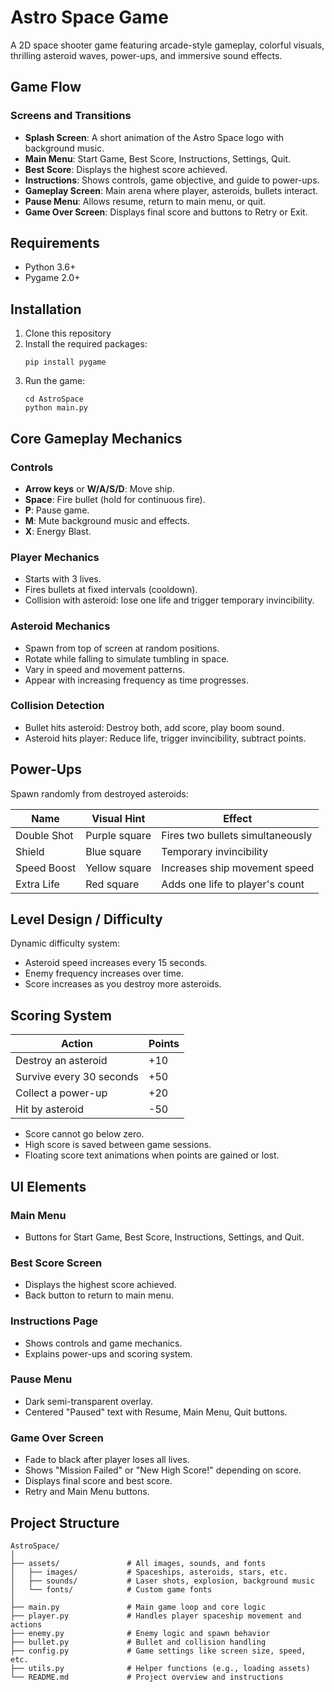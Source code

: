 # Astro Space Game

A 2D space shooter game featuring arcade-style gameplay, colorful visuals, thrilling asteroid waves, power-ups, and immersive sound effects.

## Game Flow

### Screens and Transitions

- **Splash Screen**: A short animation of the Astro Space logo with background music.
- **Main Menu**: Start Game, Best Score, Instructions, Settings, Quit.
- **Best Score**: Displays the highest score achieved.
- **Instructions**: Shows controls, game objective, and guide to power-ups.
- **Gameplay Screen**: Main arena where player, asteroids, bullets interact.
- **Pause Menu**: Allows resume, return to main menu, or quit.
- **Game Over Screen**: Displays final score and buttons to Retry or Exit.

## Requirements

- Python 3.6+
- Pygame 2.0+

## Installation

1. Clone this repository
2. Install the required packages:
   ```
   pip install pygame
   ```
3. Run the game:
   ```
   cd AstroSpace
   python main.py
   ```

## Core Gameplay Mechanics

### Controls

- **Arrow keys** or **W/A/S/D**: Move ship.
- **Space**: Fire bullet (hold for continuous fire).
- **P**: Pause game.
- **M**: Mute background music and effects.
- **X**: Energy Blast.

### Player Mechanics

- Starts with 3 lives.
- Fires bullets at fixed intervals (cooldown).
- Collision with asteroid: lose one life and trigger temporary invincibility.

### Asteroid Mechanics

- Spawn from top of screen at random positions.
- Rotate while falling to simulate tumbling in space.
- Vary in speed and movement patterns.
- Appear with increasing frequency as time progresses.

### Collision Detection

- Bullet hits asteroid: Destroy both, add score, play boom sound.
- Asteroid hits player: Reduce life, trigger invincibility, subtract points.

## Power-Ups

Spawn randomly from destroyed asteroids:

| Name        | Visual Hint   | Effect                           |
| ----------- | ------------- | -------------------------------- |
| Double Shot | Purple square | Fires two bullets simultaneously |
| Shield      | Blue square   | Temporary invincibility          |
| Speed Boost | Yellow square | Increases ship movement speed    |
| Extra Life  | Red square    | Adds one life to player's count  |

## Level Design / Difficulty

Dynamic difficulty system:

- Asteroid speed increases every 15 seconds.
- Enemy frequency increases over time.
- Score increases as you destroy more asteroids.

## Scoring System

| Action                   | Points |
| ------------------------ | ------ |
| Destroy an asteroid      | +10    |
| Survive every 30 seconds | +50    |
| Collect a power-up       | +20    |
| Hit by asteroid          | -50    |

- Score cannot go below zero.
- High score is saved between game sessions.
- Floating score text animations when points are gained or lost.

## UI Elements

### Main Menu

- Buttons for Start Game, Best Score, Instructions, Settings, and Quit.

### Best Score Screen

- Displays the highest score achieved.
- Back button to return to main menu.

### Instructions Page

- Shows controls and game mechanics.
- Explains power-ups and scoring system.

### Pause Menu

- Dark semi-transparent overlay.
- Centered "Paused" text with Resume, Main Menu, Quit buttons.

### Game Over Screen

- Fade to black after player loses all lives.
- Shows "Mission Failed" or "New High Score!" depending on score.
- Displays final score and best score.
- Retry and Main Menu buttons.


## Project Structure

```
AstroSpace/
│
├── assets/               # All images, sounds, and fonts
│   ├── images/           # Spaceships, asteroids, stars, etc.
│   ├── sounds/           # Laser shots, explosion, background music
│   └── fonts/            # Custom game fonts
│
├── main.py               # Main game loop and core logic
├── player.py             # Handles player spaceship movement and actions
├── enemy.py              # Enemy logic and spawn behavior
├── bullet.py             # Bullet and collision handling
├── config.py             # Game settings like screen size, speed, etc.
├── utils.py              # Helper functions (e.g., loading assets)
└── README.md             # Project overview and instructions
```
